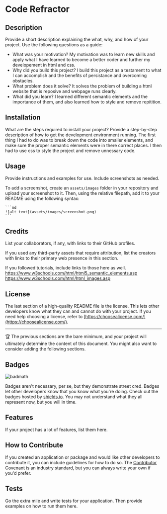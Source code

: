 
# Code Refractor

## Description

Provide a short description explaining the what, why, and how of your project. Use the following questions as a guide:

- What was your motivation? My motivation was to learn new skills and apply what I have learned to become a better coder and further my developement in html and css.
- Why did you build this project? I build this project as a testament to what I can accomplish and the benefits of persistance and overcoming obstacles.
- What problem does it solve? It solves the problem of building a html website that is reposive and webpage runs clearly.
- What did you learn? I learned different semantic elements and the importance of them, and also learned how to style and remove repitition. 


## Installation

What are the steps required to install your project? Provide a step-by-step description of how to get the development environment running. The first thing I had to do was to break down the code into smaller elements, and make sure the proper semantic elements were in there correct places. I then had to use css to style the project and remove unnessary code. 

## Usage

Provide instructions and examples for use. Include screenshots as needed.

To add a screenshot, create an `assets/images` folder in your repository and upload your screenshot to it. Then, using the relative filepath, add it to your README using the following syntax:

    ```md
    ![alt text](assets/images/screenshot.png)
    ```

## Credits

List your collaborators, if any, with links to their GitHub profiles.

If you used any third-party assets that require attribution, list the creators with links to their primary web presence in this section.

If you followed tutorials, include links to those here as well. https://www.w3schools.com/html/html5_semantic_elements.asp
https://www.w3schools.com/html/html_images.asp

## License

The last section of a high-quality README file is the license. This lets other developers know what they can and cannot do with your project. If you need help choosing a license, refer to [https://choosealicense.com/](https://choosealicense.com/).

---

🏆 The previous sections are the bare minimum, and your project will ultimately determine the content of this document. You might also want to consider adding the following sections.

## Badges

![badmath](https://img.shields.io/github/languages/top/lernantino/badmath)

Badges aren't necessary, per se, but they demonstrate street cred. Badges let other developers know that you know what you're doing. Check out the badges hosted by [shields.io](https://shields.io/). You may not understand what they all represent now, but you will in time.

## Features

If your project has a lot of features, list them here.

## How to Contribute

If you created an application or package and would like other developers to contribute it, you can include guidelines for how to do so. The [Contributor Covenant](https://www.contributor-covenant.org/) is an industry standard, but you can always write your own if you'd prefer.

## Tests

Go the extra mile and write tests for your application. Then provide examples on how to run them here.